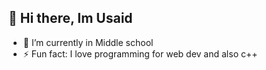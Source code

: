 ## 👋 Hi there, Im Usaid 

- 🔭 I’m currently in Middle school
- ⚡ Fun fact: I love programming for web dev and also c++
